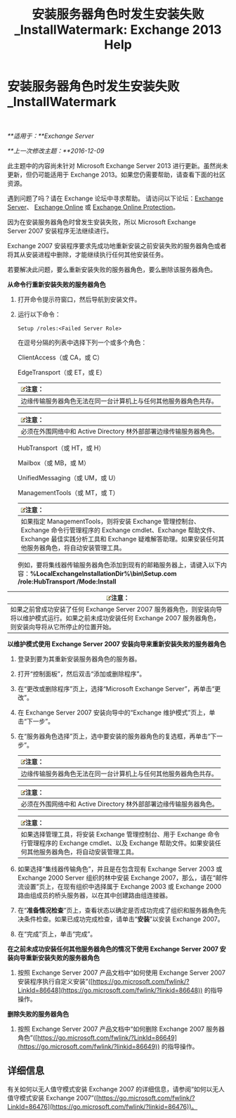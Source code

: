 ﻿---
title: '安装服务器角色时发生安装失败_InstallWatermark: Exchange 2013 Help'
TOCTitle: 安装服务器角色时发生安装失败_InstallWatermark
ms:assetid: ad89ebd5-f9bb-40c1-8811-09b145c2b341
ms:mtpsurl: https://technet.microsoft.com/zh-cn/library/ms.exch.setupreadiness.installwatermark(v=EXCHG.150)
ms:contentKeyID: 50491295
ms.date: 01/11/2018
mtps_version: v=EXCHG.150
ms.translationtype: HT
---

# 安装服务器角色时发生安装失败\_InstallWatermark

 

_**适用于：**Exchange Server_

_**上一次修改主题：**2016-12-09_

此主题中的内容尚未针对 Microsoft Exchange Server 2013 进行更新。虽然尚未更新，但仍可能适用于 Exchange 2013。如果您仍需要帮助，请查看下面的社区资源。

遇到问题了吗？请在 Exchange 论坛中寻求帮助。 请访问以下论坛：[Exchange Server](https://go.microsoft.com/fwlink/p/?linkid=60612)、 [Exchange Online](https://go.microsoft.com/fwlink/p/?linkid=267542) 或 [Exchange Online Protection](https://go.microsoft.com/fwlink/p/?linkid=285351)。

因为在安装服务器角色时曾发生安装失败，所以 Microsoft Exchange Server 2007 安装程序无法继续进行。

Exchange 2007 安装程序要求先成功地重新安装之前安装失败的服务器角色或者将其从安装进程中删除，才能继续执行任何其他安装任务。

若要解决此问题，要么重新安装失败的服务器角色，要么删除该服务器角色。

**从命令行重新安装失败的服务器角色**

1.  打开命令提示符窗口，然后导航到安装文件。

2.  运行以下命令：
    
        Setup /roles:<Failed Server Role>
    
    在逗号分隔的列表中选择下列一个或多个角色：
    
    ClientAccess（或 CA，或 C）
    
    EdgeTransport（或 ET，或 E）
    
    <table>
    <thead>
    <tr class="header">
    <th><img src="images/Bb124558.note(EXCHG.150).gif" title="注意" alt="注意" />注意：</th>
    </tr>
    </thead>
    <tbody>
    <tr class="odd">
    <td>边缘传输服务器角色无法在同一台计算机上与任何其他服务器角色共存。</td>
    </tr>
    </tbody>
    </table>
    
    <table>
    <thead>
    <tr class="header">
    <th><img src="images/Bb124558.note(EXCHG.150).gif" title="注意" alt="注意" />注意：</th>
    </tr>
    </thead>
    <tbody>
    <tr class="odd">
    <td>必须在外围网络中和 Active Directory 林外部部署边缘传输服务器角色。</td>
    </tr>
    </tbody>
    </table>
    
    HubTransport（或 HT，或 H）
    
    Mailbox（或 MB，或 M）
    
    UnifiedMessaging（或 UM，或 U）
    
    ManagementTools（或 MT，或 T）
    
    <table>
    <thead>
    <tr class="header">
    <th><img src="images/Bb124558.note(EXCHG.150).gif" title="注意" alt="注意" />注意：</th>
    </tr>
    </thead>
    <tbody>
    <tr class="odd">
    <td>如果指定 ManagementTools，则将安装 Exchange 管理控制台、Exchange 命令行管理程序的 Exchange cmdlet、Exchange 帮助文件、Exchange 最佳实践分析工具和 Exchange 疑难解答助理。如果安装任何其他服务器角色，将自动安装管理工具。</td>
    </tr>
    </tbody>
    </table>
    
    例如，要将集线器传输服务器角色添加到现有的邮箱服务器上，请键入以下内容：**%LocalExchangeInstallationDir%\\bin\\Setup.com /role:HubTransport /Mode:Install**

<table>
<thead>
<tr class="header">
<th><img src="images/Bb124558.note(EXCHG.150).gif" title="注意" alt="注意" />注意：</th>
</tr>
</thead>
<tbody>
<tr class="odd">
<td>如果之前曾成功安装了任何 Exchange Server 2007 服务器角色，则安装向导将以维护模式运行。如果之前未成功安装任何 Exchange 2007 服务器角色，则安装向导将从它所停止的位置开始。</td>
</tr>
</tbody>
</table>


**以维护模式使用 Exchange Server 2007 安装向导来重新安装失败的服务器角色**

1.  登录到要为其重新安装服务器角色的服务器。

2.  打开“控制面板”，然后双击“添加或删除程序”。

3.  在“更改或删除程序”页上，选择“Microsoft Exchange Server”，再单击“更改”。

4.  在 Exchange Server 2007 安装向导中的“Exchange 维护模式”页上，单击“下一步”。

5.  在“服务器角色选择”页上，选中要安装的服务器角色的复选框，再单击“下一步”。
    
    <table>
    <thead>
    <tr class="header">
    <th><img src="images/Bb124558.note(EXCHG.150).gif" title="注意" alt="注意" />注意：</th>
    </tr>
    </thead>
    <tbody>
    <tr class="odd">
    <td>边缘传输服务器角色无法在同一台计算机上与任何其他服务器角色共存。</td>
    </tr>
    </tbody>
    </table>
    
    <table>
    <thead>
    <tr class="header">
    <th><img src="images/Bb124558.note(EXCHG.150).gif" title="注意" alt="注意" />注意：</th>
    </tr>
    </thead>
    <tbody>
    <tr class="odd">
    <td>必须在外围网络中和 Active Directory 林外部部署边缘传输服务器角色。</td>
    </tr>
    </tbody>
    </table>
    
    <table>
    <thead>
    <tr class="header">
    <th><img src="images/Bb124558.note(EXCHG.150).gif" title="注意" alt="注意" />注意：</th>
    </tr>
    </thead>
    <tbody>
    <tr class="odd">
    <td>如果选择管理工具，将安装 Exchange 管理控制台、用于 Exchange 命令行管理程序的 Exchange cmdlet、以及 Exchange 帮助文件。如果安装任何其他服务器角色，将自动安装管理工具。</td>
    </tr>
    </tbody>
    </table>


6.  如果选择“集线器传输角色”，并且是在包含现有 Exchange Server 2003 或 Exchange 2000 Server 组织的林中安装 Exchange 2007，那么，请在“邮件流设置”页上，在现有组织中选择属于 Exchange 2003 或 Exchange 2000 路由组成员的桥头服务器，以在其中创建路由组连接器。

7.  在“**准备情况检查**”页上，查看状态以确定是否成功完成了组织和服务器角色先决条件检查。如果已成功完成检查，请单击“**安装**”以安装 Exchange 2007。

8.  在“完成”页上，单击“完成”。

**在之前未成功安装任何其他服务器角色的情况下使用 Exchange Server 2007 安装向导重新安装失败的服务器角色**

1.  按照 Exchange Server 2007 产品文档中“如何使用 Exchange Server 2007 安装程序执行自定义安装”([https://go.microsoft.com/fwlink/?LinkId=86648](https://go.microsoft.com/fwlink/?linkid=86648)) 的指导操作。

**删除失败的服务器角色**

1.  按照 Exchange Server 2007 产品文档中“如何删除 Exchange 2007 服务器角色”([https://go.microsoft.com/fwlink/?LinkId=86649](https://go.microsoft.com/fwlink/?linkid=86649)) 的指导操作。

## 详细信息

有关如何以无人值守模式安装 Exchange 2007 的详细信息，请参阅“如何以无人值守模式安装 Exchange 2007”([https://go.microsoft.com/fwlink/?LinkId=86476](https://go.microsoft.com/fwlink/?linkid=86476))。

